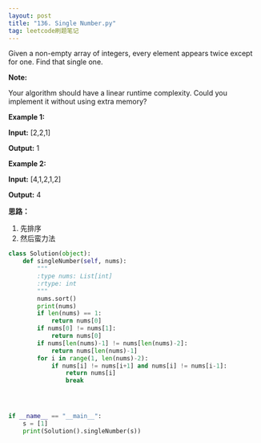 ```yaml
---
layout: post
title: "136. Single Number.py"
tag: leetcode刷题笔记
---
```


Given a non-empty array of integers, every element appears twice except for one. Find that single one.

**Note:**

Your algorithm should have a linear runtime complexity. Could you implement it without using extra memory?

**Example 1:**

**Input:** [2,2,1]

**Output:** 1

**Example 2:**

**Input:** [4,1,2,1,2]

**Output:** 4

**思路：**

1. 先排序
2. 然后蛮力法



~~~python
class Solution(object):
    def singleNumber(self, nums):
        """
        :type nums: List[int]
        :rtype: int
        """
        nums.sort()
        print(nums)
        if len(nums) == 1:
            return nums[0]
        if nums[0] != nums[1]:
            return nums[0]
        if nums[len(nums)-1] != nums[len(nums)-2]:
            return nums[len(nums)-1]
        for i in range(1, len(nums)-2):
            if nums[i] != nums[i+1] and nums[i] != nums[i-1]:
                return nums[i]
                break




if __name__ == "__main__":
    s = [1]
    print(Solution().singleNumber(s))

~~~

